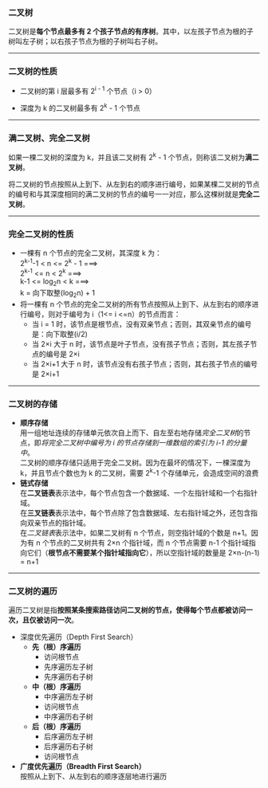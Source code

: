 ### 二叉树

二叉树是<strong>每个节点最多有 2 个孩子节点的有序树</strong>。其中，以左孩子节点为根的子树叫左子树；以右孩子节点为根的子树叫右子树。

---

### 二叉树的性质

* 二叉树的第 i 层最多有 2<sup>i - 1</sup> 个节点（i &gt; 0）

* 深度为 k 的二叉树最多有 2<sup>k</sup> - 1 个节点

---

### 满二叉树、完全二叉树

如果一棵二叉树的深度为 k，并且该二叉树有 2<sup>k</sup> - 1 个节点，则称该二叉树为<strong>满二叉树</strong>。

将二叉树的节点按照从上到下、从左到右的顺序进行编号，如果某棵二叉树的节点的编号和与其深度相同的满二叉树的节点的编号一一对应，那么这棵树就是<strong>完全二叉树</strong>。

---

### 完全二叉树的性质

<ul>
  <li>一棵有 n 个节点的完全二叉树，其深度 k 为：<br />
2<sup>k-1</sup>-1 &lt; n &lt;= 2<sup>k</sup> - 1 ===&gt;<br />
2<sup>k-1</sup> &lt;= n &lt; 2<sup>k</sup>       ===&gt;<br />
k-1 &lt;= log<sub>2</sub>n &lt; k                ===&gt;<br />
k = 向下取整(log<sub>2</sub>n) + 1
  </li>

  <li>将一棵有 n 个节点的完全二叉树的所有节点按照从上到下、从左到右的顺序进行编号，则对于编号为 i（1&lt;= i &lt;=n）的节点而言：
    <ul>
      <li>当 i = 1 时，该节点是根节点，没有双亲节点；否则，其双亲节点的编号是：向下取整(i/2)</li>
      <li>当 2&times;i 大于 n 时，该节点是叶子节点，没有孩子节点；否则，其左孩子节点的编号是 2&times;i</li>
      <li>当 2&times;i+1 大于 n 时，该节点没有右孩子节点；否则，其右孩子节点的编号是 2&times;i+1</li>
    </ul>
  </li>
</ul>

---

### 二叉树的存储

<ul>
  <li><strong>顺序存储</strong><br />
用一组地址连续的存储单元依次自上而下、自左至右地存储<em>完全二叉树</em>的节点，即<em>将完全二叉树中编号为 i 的节点存储到一维数组的索引为 i-1 的分量中</em>。<br />
二叉树的顺序存储只适用于完全二叉树。因为在最坏的情况下，一棵深度为 k，并且节点个数也为 k 的二叉树，需要 2<sup>k</sup>-1 个存储单元，会造成空间的浪费
  </li>

  <li><strong>链式存储</strong><br />
在<strong>二叉链表</strong>表示法中，每个节点包含一个数据域、一个左指针域和一个右指针域。<br />
在<strong>三叉链表</strong>表示法中，每个节点除了包含数据域、左右指针域之外，还包含指向双亲节点的指针域。<br />
在<em>二叉链表</em>表示法中，如果二叉树有 n 个节点，则空指针域的个数是 n+1。因为有 n 个节点的二叉树共有 2&times;n 个指针域，而 n 个节点需要 n-1 个指针域指向它们（<strong>根节点不需要某个指针域指向它</strong>），所以空指针域的数量是 2&times;n-(n-1) = n+1
  </li>
</ul>

---

### 二叉树的遍历

遍历二叉树是指<strong>按照某条搜索路径访问二叉树的节点，使得每个节点都被访问一次，且仅被访问一次</strong>。

<ul>
<li>深度优先遍历（Depth First Search）</br>
<ul>
<li><strong>先（根）序遍历</strong><br />
<ul>
<li>访问根节点</li>
<li>先序遍历左子树</li>
<li>先序遍历右子树</li>
</ul>
</li>

<li><strong>中（根）序遍历</strong><br />
<ul>
<li>中序遍历左子树</li>
<li>访问根节点</li>
<li>中序遍历右子树</li>
</ul>
</li>

<li><strong>后（根）序遍历</strong><br />
<ul>
<li>后序遍历左子树</li>
<li>后序遍历右子树</li>
<li>访问根节点</li>
</ul>
</li>
</ul>
</li>

<li><strong>广度优先遍历（Breadth First Search）</strong><br />
按照从上到下、从左到右的顺序逐层地进行遍历
</li>
</ul>
